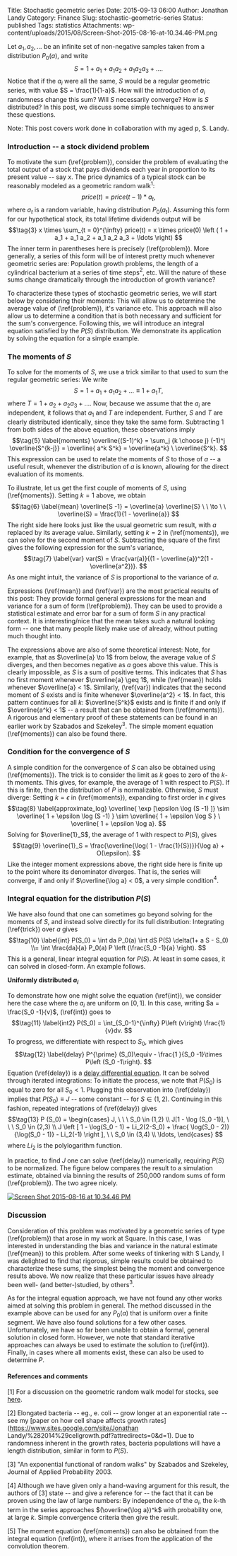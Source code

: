 Title: Stochastic geometric series
Date: 2015-09-13 06:00
Author: Jonathan Landy
Category: Finance
Slug: stochastic-geometric-series
Status: published
Tags: statistics
Attachments: wp-content/uploads/2015/08/Screen-Shot-2015-08-16-at-10.34.46-PM.png

Let $a_1, a_2, \ldots$ be an infinite set of non-negative samples taken from a distribution $P_0(a)$, and write
$$\tag{1} \label{problem}
S = 1 + a_1 + a_1 a_2 + a_1 a_2 a_3 + \ldots.
$$
Notice that if the $a_i$ were all the same, $S$ would be a regular geometric series, with value $S = \frac{1}{1-a}$. How will the introduction of $a_i$ randomness change this sum? Will $S$ necessarily converge? How is $S$ distributed? In this post, we discuss some simple techniques to answer these questions.

Note: This post covers work done in collaboration with my aged p, S. Landy.





### Introduction -- a stock dividend problem

To motivate the sum (\ref{problem}), consider the problem of evaluating the total output of a stock that pays dividends each year in proportion to its present value -- say $x %$. The price dynamics of a typical stock can be reasonably modeled as a geometric random walk$^1$:
$$\label{prod} \tag{2}
price(t) = price(t-1) * a_t,
$$
where $a_t$ is a random variable, having distribution $P_0(a_t)$. Assuming this form for our hypothetical stock, its total lifetime dividends output will be
$$\tag{3}
x \times \sum_{t = 0}^{\infty} price(t) = x \times price(0) \left ( 1 + a_1 + a_1 a_2 + a_1 a_2 a_3 + \ldots \right)
$$
The inner term in parentheses here is precisely (\ref{problem}). More generally, a series of this form will be of interest pretty much whenever geometric series are: Population growth problems, the length of a cylindrical bacterium at a series of time steps$^2$, etc. Will the nature of these sums change dramatically through the introduction of growth variance?

To characterize these types of stochastic geometric series, we will start below by considering their moments: This will allow us to determine the average value of (\ref{problem}), it's variance etc. This approach will also allow us to determine a condition that is both necessary and sufficient for the sum's convergence. Following this, we will introduce an integral equation satisfied by the $P(S)$ distribution. We demonstrate its application by solving the equation for a simple example.

### The moments of $S$

To solve for the moments of $S$, we use a trick similar to that used to sum the regular geometric series: We write
$$\tag{4} \label{trick}
S = 1 + a_1 + a_1 a_2 + \ldots \equiv 1 + a_1 T,
$$
where $T = 1 + a_2 + a_2 a_3 + \ldots.$ Now, because we assume that the $a_i$ are independent, it follows that $a_1$ and $T$ are independent. Further, $S$ and $T$ are clearly distributed identically, since they take the same form. Subtracting $1$ from both sides of the above equation, these observations imply
$$\tag{5} \label{moments}
\overline{(S-1)^k} = \sum_j {k \choose j} (-1)^j \overline{S^{k-j}} = \overline{ a^k S^k} = \overline{a^k} \ \overline{S^k}.
$$
This expression can be used to relate the moments of $S$ to those of $a$ -- a useful result, whenever the distribution of $a$ is known, allowing for the direct evaluation of its moments.

To illustrate, let us get the first couple of moments of $S$, using (\ref{moments}). Setting $k=1$ above, we obtain
$$\tag{6} \label{mean}
\overline{S -1} = \overline{a} \overline{S} \ \ \to \ \ \overline{S} = \frac{1}{1 - \overline{a}}
$$
The right side here looks just like the usual geometric sum result, with $a$ replaced by its average value. Similarly, setting $k =2$ in (\ref{moments}), we can solve for the second moment of $S$. Subtracting the square of the first gives the following expression for the sum's variance,
$$\tag{7} \label{var}
var(S) = \frac{var(a)}{(1 - \overline{a})^2(1 - \overline{a^2})}.
$$
As one might intuit, the variance of $S$ is proportional to the variance of $a$.

Expressions (\ref{mean}) and (\ref{var}) are the most practical results of this post: They provide formal general expressions for the mean and variance for a sum of form (\ref{problem}). They can be used to provide a statistical estimate and error bar for a sum of form $S$ in any practical context. It is interesting/nice that the mean takes such a natural looking form -- one that many people likely make use of already, without putting much thought into.

The expressions above are also of some theoretical interest: Note, for example, that as $\overline{a} \to 1$ from below, the average value of $S$ diverges, and then becomes negative as $a$ goes above this value. This is clearly impossible, as $S$ is a sum of positive terms. This indicates that $S$ has no first moment whenever $\overline{a} \geq 1$, while (\ref{mean}) holds whenever $\overline{a} < 1$. Similarly, (\ref{var}) indicates that the second moment of $S$ exists and is finite whenever $\overline{a^2} < 1$. In fact, this pattern continues for all $k$: $\overline{S^k}$ exists and is finite if and only if $\overline{a^k} < 1$ -- a result that can be obtained from (\ref{moments}). A rigorous and elementary proof of these statements can be found in an earlier work by Szabados and Szekeley$^3$. The simple moment equation (\ref{moments}) can also be found there.

### Condition for the convergence of $S$

A simple condition for the convergence of $S$ can also be obtained using (\ref{moments}). The trick is to consider the limit as $k$ goes to zero of the $k$-th moments. This gives, for example, the average of $1$ with respect to $P(S)$. If this is finite, then the distribution of $P$ is normalizable. Otherwise, $S$ must diverge: Setting $k = \epsilon$ in (\ref{moments}), expanding to first order in $\epsilon$ gives
$$\tag{8} \label{approximate_log}
\overline{ \exp [\epsilon \log (S -1) ]} \sim \overline{ 1 + \epsilon \log (S -1) } \sim \overline{ 1 + \epsilon \log S } \ \overline{ 1 + \epsilon \log a}.
$$
Solving for $\overline{1}_S$, the average of $1$ with respect to $P(S)$, gives
$$\tag{9}
\overline{1}_S = \frac{\overline{\log( 1 - \frac{1}{S})}}{\log a} + O(\epsilon).
$$
Like the integer moment expressions above, the right side here is finite up to the point where its denominator diverges. That is, the series will converge, if and only if $\overline{\log a} < 0$, a very simple condition$^4$.

### Integral equation for the distribution $P(S)$

We have also found that one can sometimes go beyond solving for the moments of $S$, and instead solve directly for its full distribution: Integrating (\ref{trick}) over $a$ gives
$$\tag{10} \label{int}
P(S_0) = \int da P_0(a) \int dS P(S) \delta(1+ a S - S_0) \\= \int \frac{da}{a} P_0(a) P \left (\frac{S_0 -1}{a} \right).
$$
This is a general, linear integral equation for $P(S)$. At least in some cases, it can solved in closed-form. An example follows.

**Uniformly distributed $a_i$**

To demonstrate how one might solve the equation (\ref{int}), we consider here the case where the $a_i$ are uniform on $[0,1]$. In this case, writing $a = \frac{S_0 -1}{v}$, (\ref{int}) goes to
$$\tag{11} \label{int2}
P(S_0) = \int_{S_0-1}^{\infty} P\left (v\right) \frac{1}{v}dv.
$$
To progress, we differentiate with respect to $S_0$, which gives
$$\tag{12} \label{delay}
P^{\prime} (S_0)\equiv - \frac{1 }{S_0 -1}\times P\left (S_0 -1\right).
$$
Equation (\ref{delay}) is a [delay differential equation](https://en.wikipedia.org/wiki/Delay_differential_equation). It can be solved through iterated integrations: To initiate the process, we note that $P(S_0)$ is equal to zero for all $S_0< 1$. Plugging this observation into (\ref{delay}) implies that $P(S_0) \equiv J$ -- some constant -- for $S \in (1,2)$. Continuing in this fashion, repeated integrations of (\ref{delay}) gives
$$\tag{13}
P (S_0) = \begin{cases}
J, \ \ \ S_0 \in (1,2) \\
J[1 - \log (S_0 -1)], \ \ \ S_0 \in (2,3) \\
J \left [ 1 - \log(S_0 - 1) + Li_2(2-S_0) + \frac{ \log(S_0 - 2)}{\log(S_0 - 1)} - Li_2(-1) \right ], \ \ S_0 \in (3,4) \\
\ldots,
\end{cases}
$$
where $Li_2$ is the polylogarithm function.


In practice, to find $J$ one can solve (\ref{delay}) numerically, requiring $P(S)$ to be normalized. The figure below compares the result to a simulation estimate, obtained via binning the results of 250,000 random sums of form (\ref{problem}). The two agree nicely.



[![Screen Shot 2015-08-16 at 10.34.46 PM]({static}/wp-content/uploads/2015/08/Screen-Shot-2015-08-16-at-10.34.46-PM.png)]({static}/wp-content/uploads/2015/08/Screen-Shot-2015-08-16-at-10.34.46-PM.png)



### Discussion

Consideration of this problem was motivated by a geometric series of type (\ref{problem}) that arose in my work at Square. In this case, I was interested in understanding the bias and variance in the natural estimate (\ref{mean}) to this problem. After some weeks of tinkering with S Landy, I was delighted to find that rigorous, simple results could be obtained to characterize these sums, the simplest being the moment and convergence results above. We now realize that these particular issues have already been well- (and better-)studied, by others$^3$.

As for the integral equation approach, we have not found any other works aimed at solving this problem in general. The method discussed in the example above can be used for any $P_0(a)$ that is uniform over a finite segment. We have also found solutions for a few other cases. Unfortunately, we have so far been unable to obtain a formal, general solution in closed form. However, we note that standard iterative approaches can always be used to estimate the solution to (\ref{int}). Finally, in cases where all moments exist, these can also be used to determine $P$.

#### References and comments

[1] For a discussion on the geometric random walk model for stocks, see [here](http://people.duke.edu/~rnau/411georw.htm).

[2] Elongated bacteria -- eg., e. coli -- grow longer at an exponential rate -- see my [paper on how cell shape affects growth rates](https://www.sites.google.com/site/Jonathan Landy/%282014%29cellgrowth.pdf?attredirects=0&d=1). Due to randomness inherent in the growth rates, bacteria populations will have a length distribution, similar in form to $P(S)$.

[3] "An exponential functional of random walks" by Szabados and Szekeley, Journal of Applied Probability 2003.

[4] Although we have given only a hand-waving argument for this result, the authors of [3] state -- and give a reference for -- the fact that it can be proven using the law of large numbers: By independence of the $a_i$, the $k$-th term in the series approaches $(\overline{\log a})^k$ with probability one, at large $k$. Simple convergence criteria then give the result.

[5] The moment equation (\ref{moments}) can also be obtained from the integral equation (\ref{int}), where it arrises from the application of the convolution theorem.

